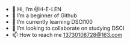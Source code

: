 - 👋 Hi, I’m @H-E-LEN
- 👀 I’m a beginner of Github
- 🌱 I’m currently learning DSCI100
- 💞️ I’m looking to collaborate on studying DSCI
- 📫 How to reach me 13730108728@163.com

<!---
H-E-LEN/H-E-LEN is a ✨ special ✨ repository because its `README.md` (this file) appears on your GitHub profile.
You can click the Preview link to take a look at your changes.
--->
